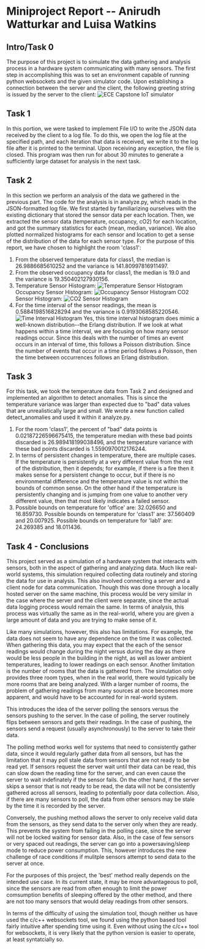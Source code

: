 # Miniproject Report -- Anirudh Watturkar and Luisa Watkins

## Intro/Task 0

The purpose of this project is to simulate the data gathering and analysis process in a hardware system communicating with many sensors. The first step in accomplishing this was to set an environment capable of running python websockets and the given simulator code. Upon establishing a connection between the server and the client, the following greeting string is issued by the server to the client:
![ECE Capstone IoT simulator](images/message.jpg)

## Task 1

In this portion, we were tasked to implement File I/O to write the JSON data received by the client to a log file. To do this, we open the log file at the specified path, and each iteration that data is received, we write it to the log file after it is printed to the terminal. Upon receiving any exception, the file is closed. This program was then run for about 30 minutes to generate a sufficiently large dataset for analysis in the next task.

## Task 2

In this section we perform an analysis of the data we gathered in the previous part. The code for the analysis is in analyze.py, which reads in the JSON-formatted log file. We first started by familiarizing ourselves with the existing dictionary that stored the sensor data per each location. Then, we extracted the sensor data (temperature, occupancy, cO2) for each location, and got the summary statistics for each (mean, median, variance). We also plotted normalized histograms for each sensor and location to get a sense of the distribution of the data for each sensor type. For the purpose of this report, we have chosen to highlight the room 'class1':
1. From the observed temperature data for class1, the median is 26.9886685610252 and the variance is 141.80997816911497.
2. From the observed occupancy data for class1, the median is 19.0 and the variance is 19.350402127930156.
3. Temperature Sensor Histogram:
![Temperature Sensor Histogram](images/temperature.jpg)
Occupancy Sensor Histogram:
![Occupancy Sensor Histogram](images/occupancy.jpg)
CO2 Sensor Histogram:
![CO2 Sensor Histogram](images/co2.jpg)
4. For the time interval of the sensor readings, the mean is 0.5884198516828294 and the variance is 0.9193068585220546.
![Time Interval Histogram](images/time_interval.jpg)
Yes, this time interval histogram does mimic a well-known distribution--the Erlang distribution. If we look at what happens within a time interval, we are focusing on how many sensor readings occur. Since this deals with the number of times an event occurs in an interval of time, this follows a Poisson distribution. Since the number of events that occur in a time period follows a Poisson, then the time between occurrences follows an Erlang distribution.

## Task 3

For this task, we took the temperature data from Task 2 and designed and implemented an algorithm to detect anomalies. This is since the temperature variance was larger than expected due to "bad" data values that are unrealistically large and small. We wrote a new function called detect_anomalies and used it within it analyze.py.
1. For the room 'class1', the percent of "bad" data points is 0.02187226596675415, the temperature median with these bad points discarded is 26.989418199038496, and the temperature variance with these bad points discarded is 1.5590970012176244.
2. In terms of persistent changes in temperature, there are multiple cases. If the temperature is persistently at a very different value from the rest of the distribution, then it depends; for example, if there is a fire then it makes sense for a persistent change to occur, but if there is no environmental difference and the temperature value is not within the bounds of common sense. On the other hand if the temperature is persistently changing and is jumping from one value to another very different value, then that most likely indicates a failed sensor. 
3. Possible bounds on temperature for 'office' are: 32.026650 and 16.859730. Possible bounds on temperature for 'class1' are: 37.560409 and 20.007925. Possible bounds on temperature for 'lab1' are: 24.269385 and 18.011436.

## Task 4 - Conclusions

This project served as a simulation of a hardware system that interacts with sensors, both in the aspect of gathering and analyzing data. Much like real-world systems, this simulation required collecting data routinely and storing the data for use in analysis. This also involved connecting a server and a client node for data communication. Though this was done through a locally hosted server on the same machine, this process would be very similar in the case where the server and the client were separate, since the actual data logging process would remain the same. In terms of analysis, this process was virtually the same as in the real-world, where you are given a large amount of data and you are trying to make sense of it.

Like many simulations, however, this also has limitations. For example, the data does not seem to have any dependence on the time it was collected. When gathering this data, you may expect that the each of the sensor readings would change during the night versus during the day as there would be less people in the building in the night, as well as lower ambient temperatures, leading to lower readings on each sensor. Another limitation is the number of rooms that the data is gathered from. The simulation only provides three room types, when in the real world, there would typically be more rooms that are being analyzed. With a larger number of rooms, the problem of gathering readings from many sources at once becomes more apparent, and would have to be accounted for in real-world system.

This introduces the idea of the server polling the sensors versus the sensors pushing to the server. In the case of polling, the server routinely flips between sensors and gets their readings. In the case of pushing, the sensors send a request (usually asynchronously) to the server to take their data.

The polling method works well for systems that need to consistently gather data, since it would regularly gather data from all sensors, but has the limitation that it may poll stale data from sensors that are not ready to be read yet. If sensors request the server wait until their data can be read, this can slow down the reading time for the server, and can even cause the server to wait indefinately if the sensor fails. On the other hand, if the server skips a sensor that is not ready to be read, the data will not be consistently gathered across all sensors, leading to potentially poor data collection. Also, if there are many sensors to poll, the data from other sensors may be stale by the time it is recorded by the server.

Conversely, the pushing method allows the server to only receive valid data from the sensors, as they send data to the server only when they are ready. This prevents the system from failing in the polling case, since the server will not be locked waiting for sensor data. Also, in the case of few sensors or very spaced out readings, the server can go into a powersaving/sleep mode to reduce power consumption. This, however introduces the new challenge of race conditions if mulitple sensors attempt to send data to the server at once.

For the purposes of this project, the 'best' method really depends on the intended use case. In its current state, it may be more advantageous to poll, since the sensors are read from often enough to limit the power comsumption benefits of sleeping offered by the other method, and there are not too many sensors that would delay readings from other sensors.

In terms of the difficulty of using the simulation tool, though neither us have used the c/c++ websockets tool, we found using the python based tool fairly intuitive after spending time using it. Even without using the c/c++ tool for websockets, it is very likely that the python version is easier to operate, at least syntatcially so.
